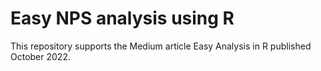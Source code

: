 # Easy NPS analysis using R
This repository supports the Medium article Easy Analysis in R published October 2022.
